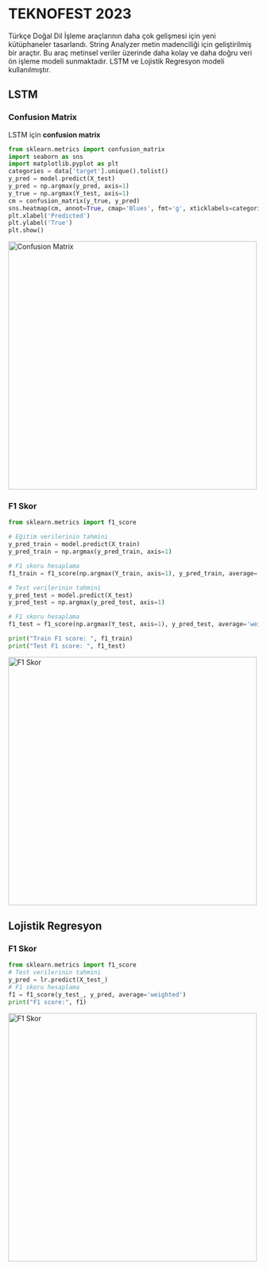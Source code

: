 # TEKNOFEST 2023

Türkçe Doğal Dil İşleme araçlarının daha çok gelişmesi için yeni kütüphaneler tasarlandı. String Analyzer metin madenciliği için geliştirilmiş bir araçtır. 
Bu araç metinsel veriler üzerinde daha kolay ve daha doğru veri ön işleme modeli sunmaktadır. LSTM ve Lojistik Regresyon modeli kullanılmıştır.

## LSTM

### Confusion Matrix

LSTM için **confusion matrix**

```python
from sklearn.metrics import confusion_matrix
import seaborn as sns
import matplotlib.pyplot as plt
categories = data['target'].unique().tolist()
y_pred = model.predict(X_test)
y_pred = np.argmax(y_pred, axis=1)
y_true = np.argmax(Y_test, axis=1)
cm = confusion_matrix(y_true, y_pred)
sns.heatmap(cm, annot=True, cmap='Blues', fmt='g', xticklabels=categories, yticklabels=categories)
plt.xlabel('Predicted')
plt.ylabel('True')
plt.show() 

``````

<img src="https://github.com/MergenSoftAI/String-Analyzer/blob/main/Confusion%20Matrix.png" alt="Confusion Matrix" width="500"/>

### F1 Skor

```python
from sklearn.metrics import f1_score

# Eğitim verilerinin tahmini
y_pred_train = model.predict(X_train)
y_pred_train = np.argmax(y_pred_train, axis=1)

# F1 skoru hesaplama
f1_train = f1_score(np.argmax(Y_train, axis=1), y_pred_train, average='weighted')

# Test verilerinin tahmini
y_pred_test = model.predict(X_test)
y_pred_test = np.argmax(y_pred_test, axis=1)

# F1 skoru hesaplama
f1_test = f1_score(np.argmax(Y_test, axis=1), y_pred_test, average='weighted')

print("Train F1 score: ", f1_train)
print("Test F1 score: ", f1_test)

``````

<img src="https://github.com/MergenSoftAI/String-Analyzer/blob/main/F1%20Skor.png" alt="F1 Skor" width="500"/>

## Lojistik Regresyon

### F1 Skor
```python
from sklearn.metrics import f1_score
# Test verilerinin tahmini
y_pred = lr.predict(X_test_)
# F1 skoru hesaplama
f1 = f1_score(y_test_, y_pred, average='weighted')
print("F1 score:", f1)

``````
<img src="https://github.com/MergenSoftAI/String-Analyzer/blob/main/LR%20F1%20Skor.png" alt="F1 Skor" width="500"/>


